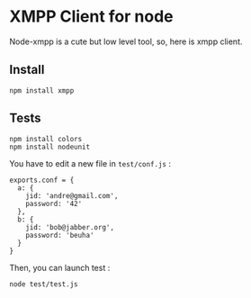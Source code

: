 XMPP Client for node
====================

Node-xmpp is a cute but low level tool, so, here is xmpp client.

Install
-------

    npm install xmpp

Tests
-----
    npm install colors
    npm install nodeunit

You have to edit a new file in `test/conf.js` :

    exports.conf = {
      a: {
        jid: 'andre@gmail.com',
        password: '42'
      },
      b: {
        jid: 'bob@jabber.org',
        password: 'beuha'
      }
    }

Then, you can launch test :

    node test/test.js
